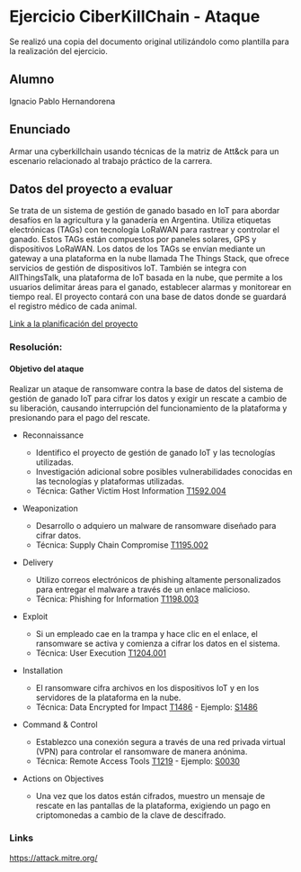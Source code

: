 # Ejercicio CiberKillChain - Ataque

Se realizó una copia del documento original utilizándolo como plantilla para la realización del ejercicio.

## Alumno

Ignacio Pablo Hernandorena

## Enunciado
Armar una cyberkillchain usando técnicas de la matriz de Att&ck para un escenario relacionado al trabajo práctico de la carrera.

## Datos del proyecto a evaluar

Se trata de un sistema de gestión de ganado basado en IoT para abordar desafíos en la agricultura y la ganadería en Argentina. Utiliza etiquetas electrónicas (TAGs) con tecnología LoRaWAN para rastrear y controlar el ganado. Estos TAGs están compuestos por paneles solares, GPS y dispositivos LoRaWAN. Los datos de los TAGs se envían mediante un gateway a una plataforma en la nube llamada The Things Stack, que ofrece servicios de gestión de dispositivos IoT. También se integra con AllThingsTalk, una plataforma de IoT basada en la nube, que permite a los usuarios delimitar áreas para el ganado, establecer alarmas y monitorear en tiempo real. El proyecto contará con una base de datos donde se guardará el registro médico de cada animal.

[Link a la planificación del proyecto](https://github.com/nachohernandorena/Plantilla-planificacion/blob/master/charter.pdf) 

### Resolución:

#### Objetivo del ataque 
Realizar un ataque de ransomware contra la base de datos del sistema de gestión de ganado IoT para cifrar los datos y exigir un rescate a cambio de su liberación, causando interrupción del funcionamiento de la plataforma y presionando para el pago del rescate.

* Reconnaissance
  - Identifico el proyecto de gestión de ganado IoT y las tecnologías utilizadas.
  - Investigación adicional sobre posibles vulnerabilidades conocidas en las tecnologías y plataformas utilizadas.
  - Técnica: Gather Victim Host Information [T1592.004](https://attack.mitre.org/techniques/T1592/004/)

* Weaponization
  - Desarrollo o adquiero un malware de ransomware diseñado para cifrar datos.
  - Técnica: Supply Chain Compromise [T1195.002](https://attack.mitre.org/techniques/T1195/002/)
  
* Delivery
  - Utilizo correos electrónicos de phishing altamente personalizados para entregar el malware a través de un enlace malicioso.
  - Técnica: Phishing for Information [T1198.003](https://attack.mitre.org/techniques/T1598/003/)
  
* Exploit
  - Si un empleado cae en la trampa y hace clic en el enlace, el ransomware se activa y comienza a cifrar los datos en el sistema.
  - Técnica: User Execution [T1204.001](https://attack.mitre.org/techniques/T1204/001/)
  
* Installation  
  - El ransomware cifra archivos en los dispositivos IoT y en los servidores de la plataforma en la nube.
  - Técnica: Data Encrypted for Impact [T1486](https://attack.mitre.org/techniques/T1486/) - Ejemplo: [S1486](https://attack.mitre.org/software/S0446/)

* Command & Control
  - Establezco una conexión segura a través de una red privada virtual (VPN) para controlar el ransomware de manera anónima.
  - Técnica: Remote Access Tools [T1219](https://attack.mitre.org/techniques/T1219/) - Ejemplo: [S0030](https://attack.mitre.org/software/S0030/)
  
* Actions on Objectives
  - Una vez que los datos están cifrados, muestro un mensaje de rescate en las pantallas de la plataforma, exigiendo un pago en criptomonedas a cambio de la clave de descifrado.

  
### Links
https://attack.mitre.org/


  

